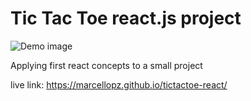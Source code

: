 # Tic Tac Toe react.js project

![Demo image](https://i.imgur.com/CyMUtGo.png)

Applying first react concepts to a small project

live link: https://marcellopz.github.io/tictactoe-react/
